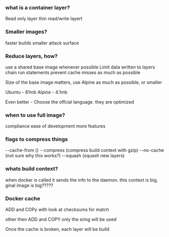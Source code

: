 ### what is a container layer?
Read only layer
thin read/write layert

### Smaller images?
faster builds
smaller attack surface

### Reduce layers, how?
use a shared base image whenever possible
Limit data written to layers
chain run statements
prevent cache misses as much as possible

Size of the base image matters, use Alpine as much as possible, or smaller

Ubuntu - 81mb
Alpine - 4.1mb

Even better - Choose the offcial language. they are optimized

### when to use full image?
compliance
ease of development
more features

### flags to compress things
--cache-from ()
--compress (compress build context with gzip)
--no-cache (not sure why this works?)
--squash (squash new layers)

### whats build context?
when docker is called it sends the info to the daemon. this context is big, ginal image is big?????

### Docker cache
ADD and COPy with look at checksums for match

other then ADD and COPY only the sring will be used

Once the cache is broken, each layer will be build
